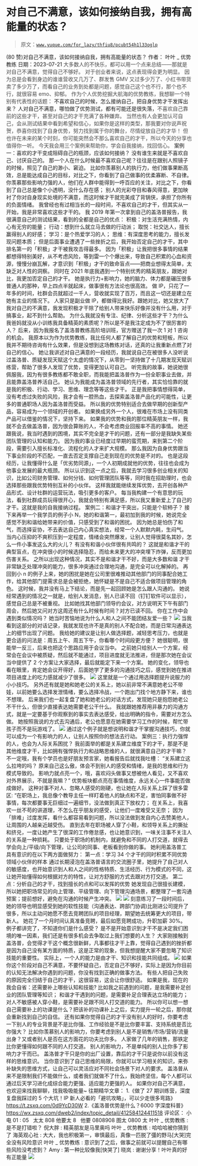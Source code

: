 # 对自己不满意，该如何接纳自我，拥有高能量的状态？

> 原文：[`www.yuque.com/for_lazy/thfiu8/pcubt54h1l33oglp`](https://www.yuque.com/for_lazy/thfiu8/pcubt54h1l33oglp)

<ne-h2 id="9121ff22" data-lake-id="9121ff22"><ne-heading-ext><ne-heading-anchor></ne-heading-anchor><ne-heading-fold></ne-heading-fold></ne-heading-ext><ne-heading-content><ne-text id="u738ed9d6">(80 赞)对自己不满意，该如何接纳自我，拥有高能量的状态？</ne-text></ne-heading-content></ne-h2> <ne-p id="u3fdcc5c4" data-lake-id="u3fdcc5c4"><ne-text id="ue015f287">作者： 叶叶 _ 优势教练</ne-text></ne-p> <ne-p id="ue7a1bfaf" data-lake-id="ue7a1bfaf"><ne-text id="u6bba83ca">日期：2023-07-21</ne-text></ne-p> <ne-p id="u19893636" data-lake-id="u19893636"><ne-text id="u595c180c" style="color: rgb(73, 73, 73);">大多数人的不快乐，都可以用一个点来总结——那就是对自己不满意，觉得自己不够好。</ne-text></ne-p> <ne-p id="u899b6ae8" data-lake-id="u899b6ae8"><ne-text id="udd121730" style="color: rgb(73, 73, 73);">对于创业者来说，这点表现得会更为明显。</ne-text></ne-p> <ne-p id="uc118a264" data-lake-id="uc118a264"><ne-text id="uc1ce9841" style="color: rgb(73, 73, 73);">因为总是会看到身边的谁谁营收又几万了、群发售 GMV 又过多少万了、小红书带货卖了多少万了，而看自己的业务到处都是问题，感觉自己这个也不行，那个也不行，就很容易 emo、抑郁。</ne-text></ne-p> <ne-p id="u0b5d0ff1" data-lake-id="u0b5d0ff1"><ne-text id="u5ac9e5e1" style="color: rgb(73, 73, 73);">作为个人优势挖掘大航海的优势教练，我想聊一个特别有代表性的话题：</ne-text></ne-p> <ne-p id="ub9f3ae16" data-lake-id="ub9f3ae16"><ne-text id="u2d99fbd4" ne-bold="true">不喜欢自己的时候，怎么接纳自己，把自身优势才干发挥出来？</ne-text></ne-p> <ne-p id="ud0c2eea8" data-lake-id="ud0c2eea8"><ne-text id="u895ea7ad">人对自己不满意，哪怕做了优势测试，都有可能还是很失落，</ne-text><ne-text id="u3e6fe84e" style="color: rgb(73, 73, 73);">不喜欢自己靠前的这些才干，甚至对自己的才干充满了各种嫌弃。</ne-text></ne-p> <ne-p id="u725e26ba" data-lake-id="u725e26ba"><ne-text id="uf434d507" style="color: rgb(73, 73, 73);">当然也有人会更加认可自己，会从测试结果中看到希望和信心，如果你是这样的类型，那我要对你说声祝贺，恭喜你找到了自身优势，努力找到属于你的舞台，尽情绽放自己的才华！</ne-text></ne-p> <ne-p id="ucd31a2f0" data-lake-id="ucd31a2f0"><ne-text id="uca7359b8" style="color: rgb(73, 73, 73);">但也许在未来的某个时刻，你可能突然会不那么喜欢自己的才干，所以今天的分享也值得你一听。</ne-text></ne-p> <ne-p id="ub8a4ea0b" data-lake-id="ub8a4ea0b"><ne-text id="uaaf45d74" style="color: rgb(73, 73, 73);">今天我会用三个案例来帮助你，学会自我接纳，找回信心。</ne-text></ne-p> <ne-hole id="ue6b83bfa" data-lake-id="ue6b83bfa"><ne-card data-card-name="hr" data-card-type="block" id="NkS0Y" data-event-boundary="card"><ne-h2 id="ccb82f46" data-lake-id="ccb82f46"><ne-heading-ext><ne-heading-anchor></ne-heading-anchor><ne-heading-fold></ne-heading-fold></ne-heading-ext><ne-heading-content><ne-text id="uda77df60" ne-bold="true">案例一：喜欢的才干变成阻碍自己的瓶颈，应该如何接纳？</ne-text></ne-heading-content></ne-h2> <ne-p id="u72505fc0" data-lake-id="u72505fc0"><ne-text id="u52e6ed8b" ne-bold="true">没有谁生来就是不喜欢自己、讨厌自己的。</ne-text></ne-p> <ne-p id="u40c05f1e" data-lake-id="u40c05f1e"><ne-text id="udc5763d1" ne-bold="true">那一个人在什么时候最不喜欢自己呢？往往是在跟别人照镜子的时候，照见了自己的渺小、窘迫。</ne-text></ne-p> <ne-p id="uf2c4ec04" data-lake-id="uf2c4ec04"><ne-text id="ua50a962f">比如你羡慕别人的执行力，他们做事果断高效，总是能达成自己的目标，对比之下，你看到了自己做事的优柔寡断、不自律。</ne-text></ne-p> <ne-p id="uce031e00" data-lake-id="uce031e00"><ne-text id="u842f119f">你羡慕那些影响力强的人，他们在人群中能得到一呼百应的关注，对比之下，你看到了自己总是像个小透明，没什么存在感；</ne-text></ne-p> <ne-p id="uba97eb0e" data-lake-id="uba97eb0e"><ne-text id="ub21bc06f" ne-bold="true">别人的光彩夺目和春风得意，更加映衬了你对自身现实处境的不满意，而这时候才干就完美成了背锅侠，承担了你所有的负面情绪。</ne-text></ne-p> <ne-p id="u12eebb5a" data-lake-id="u12eebb5a"><ne-text id="ud2f0dd4b">我曾经也有过相当长的一段时间，不喜欢自己的才干，但其实从一开始，我是非常喜欢这些才干的。</ne-text></ne-p> <ne-p id="ua741236b" data-lake-id="ua741236b"><ne-text id="u788cb18b">我 2019 年第一次拿到自己的盖洛普报告，我很满意自己的测试结果，看到的全都是自己的优点：</ne-text></ne-p> <ne-p id="u468c4832" data-lake-id="u468c4832"><ne-text id="ufb68b489">积极：对生活充满热情，内心有无穷的能量；</ne-text></ne-p> <ne-p id="u19eeb9fb" data-lake-id="u19eeb9fb"><ne-text id="ue769b905">行动：想到什么就立马去做的行动派；</ne-text></ne-p> <ne-p id="u8ecb2118" data-lake-id="u8ecb2118"><ne-text id="uc1da7669">取悦：社交达人，擅长赢得别人的好感；</ne-text></ne-p> <ne-p id="u72f88a3b" data-lake-id="u72f88a3b"><ne-text id="u02265c6f">学习：是个热爱学习的人；</ne-text></ne-p> <ne-p id="uc6c92683" data-lake-id="uc6c92683"><ne-text id="u3301829e">思维：有深度思考的能力，擅长发现问题本质；</ne-text></ne-p> <ne-p id="ucdc2ce3e" data-lake-id="ucdc2ce3e"><ne-text id="u9e243fbb">但是后面事业遭遇了一些挫折之后，我开始否定自己的才干，其中排名第一的「积极」才干被我攻击得最多。</ne-text></ne-p> <ne-p id="u3f6efccb" data-lake-id="u3f6efccb"><ne-text id="u12b95d81" ne-bold="true">因为「积极」让我把很多事情的结果都想得特别美好，从不考虑风险，等到雷一个个爆出来，导致自己积累的心血和资源，慢慢分崩瓦解，才意识到「积极」才干的致命盲点——把商业想得太简单，太缺乏对人性的洞察。</ne-text></ne-p> <ne-p id="u65d1eb18" data-lake-id="u65d1eb18"><ne-text id="u48810406">同时在 2021 年底我遇到一个特别优秀的精英朋友，跟她对比，我更加否定自己的才干。</ne-text></ne-p> <ne-p id="ud383bc88" data-lake-id="ud383bc88"><ne-text id="uc48b0844">她是执行力+影响力，她的脑力、体力都是碾压很多普通人的那种，早上四点半就起床，做事很有方法论也很高效。</ne-text></ne-p> <ne-p id="ubd5707b6" data-lake-id="ubd5707b6"><ne-text id="uc8683c90">做 IP，只花了一年多的时间，社群会员就超过一千人，营收就实现了百万，而且这一切还是建立在她有主业的情况下。</ne-text></ne-p> <ne-p id="ub1550e54" data-lake-id="ub1550e54"><ne-text id="ub6e44e11">人家只是副业做 IP，都做得比我好。跟她对比，她又放大了我对自己的不满意，我发现积极才干除了给别人带来快乐好像并没有什么用，对于搞事业，起不到什么帮助。</ne-text></ne-p> <ne-p id="ufc5581f2" data-lake-id="ufc5581f2"><ne-text id="u66f41c61">为什么我就没有专注、纪律、分析这些才干？为什么我爸妈就没从小训练我具备精英的素质呢？所以是不是我注定成为不了很厉害的人？</ne-text></ne-p> <ne-p id="u733f3fb2" data-lake-id="u733f3fb2"><ne-text id="u9e43ec96">后来，因为我报名了盖洛普教练高阶培训班，官方赠送了我一次 1 对 1 咨询的机会。</ne-text></ne-p> <ne-p id="uc7b0e532" data-lake-id="uc7b0e532"><ne-text id="u9e030af5">我原本以为作为优势教练，我比任何人都了解自己的优势和短板，所以我并不期待咨询有什么效果，但是没想到这场教练对话，还真的让我重新点燃了对自己的信心。</ne-text></ne-p> <ne-p id="u5b80ad5c" data-lake-id="u5b80ad5c"><ne-text id="u39b3d46b">她让我讲述对自己满意的一段经历，我就说自己在被很多人没听说过盖洛普、质疑发现天赋这个太虚的情况下，从零到一坚持做了十几期发现天赋训练营，帮助了很多人发现了优势，变得更加认可自己。</ne-text></ne-p> <ne-p id="uc64ffe15" data-lake-id="uc64ffe15"><ne-text id="u3a81dcb1">听完我的故事，她说她很佩服我，因为有很多教练都不敢全职，而我能把盖洛普作为一份全职事业去做，并且能靠盖洛普养活自己。</ne-text></ne-p> <ne-p id="u4f9cfc3f" data-lake-id="u4f9cfc3f"><ne-text id="u8d82a025" ne-bold="true">她认为我能成为盖洛普领域的先行者，其实恰恰靠的就是我的积极、行动、学习、思维、理念等等这些才干。</ne-text></ne-p> <ne-p id="u6dde1d09" data-lake-id="u6dde1d09"><ne-text id="u47ef1a04">正是我把事情想得简单，没有考虑过失败的风险，我才会有一腔热血，去探索盖洛普产品化的可能性，让更多的普通职场人因为盖洛普而受益。</ne-text></ne-p> <ne-p id="u61e62b1a" data-lake-id="u61e62b1a"><ne-text id="u65183656" ne-bold="true">所以我的优势特别适合去做早期的创新型产品，容易成为一个领域的开创者。</ne-text></ne-p> <ne-p id="uae1c6d37" data-lake-id="uae1c6d37"><ne-text id="ud3267622">如果换成另外一个人，很难在市场上没有同类产品可以借鉴的情况下，坚持下来。</ne-text></ne-p> <ne-p id="uec91ea17" data-lake-id="uec91ea17"><ne-text id="u203f83fd">如果我的优势和我的那位精英朋友一样，我就不会去做盖洛普，因为很会算账的人，不会考虑商业回报率不高的事情。</ne-text></ne-p> <ne-p id="u262a7b3d" data-lake-id="u262a7b3d"><ne-text id="u674ed8a2">她还跟我说，我当时遇到的困境，其实不完全是才干的问题，还有一部分是我缺失某些团队管理的认知和能力。</ne-text></ne-p> <ne-p id="u2e9f444d" data-lake-id="u2e9f444d"><ne-text id="u79e2fdea">因为我的事业已经度过早期的蛮荒期，来到第二个阶段，需要引入擅长标准化、流程化的人才来扩大规模。</ne-text></ne-p> <ne-p id="u523b440e" data-lake-id="u523b440e"><ne-text id="u7bf88e29">那么我因为自身优势跟当下事业阶段的不匹配，一直去否定支撑自己走到现在的优势是不对的。</ne-text></ne-p> <ne-p id="u5aa82754" data-lake-id="u5aa82754"><ne-text id="ucb8ebdaa" ne-bold="true">也是这段经历，让我懂得什么是「优劣势同源」，一个人初期成就他的优势，往往也会成为他事业发展的最大瓶颈。</ne-text></ne-p> <ne-p id="u000d91c2" data-lake-id="u000d91c2"><ne-text id="ub6ba389d">所以认识到这一点之后，我就去学习很多创业相关的知识，比如公司财务管理、如何分钱、如何管理团队等等，同时我在招助理时，也会选择那些跟我优势特别互补的小伙伴。</ne-text></ne-p> <ne-p id="u1208fbbd" data-lake-id="u1208fbbd"><ne-text id="u8cc98064">这样我就能继续发挥优势，去开创各种产品形式、设计社群的运营玩法，吸引更多的客户。</ne-text></ne-p> <ne-p id="uaabd2a1c" data-lake-id="uaabd2a1c"><ne-text id="ud9d24b99">每当我构建一个有意思的玩法，看到社群成员玩得很开心，我就会特别有满足感，所以我又重新爱上了自己的才干。这就是我的自我接纳过程。</ne-text></ne-p> <ne-h2 id="9874fbe4" data-lake-id="9874fbe4"><ne-heading-ext><ne-heading-anchor></ne-heading-anchor><ne-heading-fold></ne-heading-fold></ne-heading-ext><ne-heading-content><ne-text id="uedee53d9">案例二：和谐才干突出，只能是个软柿子？</ne-text></ne-heading-content></ne-h2> <ne-p id="ub6a09a64" data-lake-id="ub6a09a64"><ne-text id="u6824a4fb">接下来再举一个我学员的例子小 N，她的和谐第一，最初加到我的时候，她说完全感觉不到和谐给她带来的价值，只感受到了和谐的困扰。</ne-text></ne-p> <ne-p id="u5653e9b5" data-lake-id="u5653e9b5"><ne-text id="ua7c9a25c">因为她总是怕伤了和气，而选择妥协，不去表达自己内心真实想法，经常一个人默默内耗，生闷气。</ne-text></ne-p> <ne-p id="u231f226f" data-lake-id="u231f226f"><ne-text id="u2fd325c0">当内心压抑的不爽积压到一定程度，情绪会突然爆发，让别人觉得很莫名其妙，怎么一件小事发这么大的火儿？</ne-text></ne-p> <ne-p id="ue0870b62" data-lake-id="ue0870b62"><ne-text id="u2c824e2c">有没有和谐小伙伴很有共鸣的？</ne-text></ne-p> <ne-p id="u23686e26" data-lake-id="u23686e26"><ne-text id="ua79e22ff">这就是和谐才干的典型盲点，在冲突很小的时候选择隐忍，而给未来更大的冲突埋下炸弹，反而更加伤害关系。</ne-text></ne-p> <ne-p id="u164bd799" data-lake-id="u164bd799"><ne-text id="ube353330">之所以出现这种情况，其实不是和谐才干不好，而是</ne-text><ne-text id="u651ead44" ne-bold="true">大多数和谐 才干非常缺乏处理冲突的能力，很多冲突通过合理地沟通，是完全可以化解掉的。</ne-text></ne-p> <ne-p id="u3a845a54" data-lake-id="u3a845a54"><ne-text id="u034c4be3">再回到小 n 的例子上来，她的困扰是她在公司里很难推动其他部门的同事配合她工作，给其他部门提需求总是会被拒绝，她怀疑是不是自己不适合做项目管理的角色。</ne-text></ne-p> <ne-p id="u57e8a9cd" data-lake-id="u57e8a9cd"><ne-text id="ub959d555">这时候，我并没有马上下结论，而是先一起回顾她是怎么跟人沟通的。</ne-text></ne-p> <ne-p id="ue4a776bd" data-lake-id="ue4a776bd"><ne-text id="ub5c89ec6">她说经常遇到的情况之一就是，给别人发消息，别人已读不回（钉钉软件可以显示），感觉自己总是不被重视。</ne-text></ne-p> <ne-p id="u1eaf62b1" data-lake-id="u1eaf62b1"><ne-text id="u1af7ae3d">比如她找其他部门领导约会议，对方说明天下午有部门周会，然后她又问对方这周还有什么时候有时间？对方已读不回。</ne-text></ne-p> <ne-p id="u2376cb81" data-lake-id="u2376cb81"><ne-text id="u6186763a">你在工作中会遇到类似情况吗？</ne-text></ne-p> <ne-p id="u451835c4" data-lake-id="u451835c4"><ne-text id="u7cdfd58b">她当时苦恼地说为什么人和人之间不能团结友爱一些？</ne-text></ne-p> <ne-p id="uf974bb53" data-lake-id="uf974bb53"><ne-card data-card-name="image" data-card-type="inline" id="LNrjk" data-event-boundary="card">![](img/2b2f1e9a816201771270dd1bc24a4560.png)</ne-card></ne-p> <ne-p id="ub26a7f53" data-lake-id="ub26a7f53"><ne-text id="ubd05724e">当我看到这部分的对话记录，</ne-text><ne-text id="u3386632f" ne-bold="true">我就发现也许不是真的别人不配合她，而是日常沟通表达上的细节出现了问题。</ne-text></ne-p> <ne-p id="u1ed14a46" data-lake-id="u1ed14a46"><ne-text id="ufd7f9e46" ne-bold="true">我给她的建议是让别人做选择题，减轻思考压力，</ne-text><ne-text id="u47e3f841">也就是更合适的问法是：周五上午、周五下午，你看哪个时间段更方便？</ne-text></ne-p> <ne-p id="u63cdd1fa" data-lake-id="u63cdd1fa"><ne-text id="u89d7ec8f">她很聪明，很能举一反三，后来也把这个思路应用于会议当中。</ne-text></ne-p> <ne-p id="uf0d60d5f" data-lake-id="uf0d60d5f"><ne-text id="u8b45842a">之前她只给别人一个方案，经常会在会议中被质疑，然后就不能通过，项目进度就无法推进，但是那次她在会议当中提供了 2 个方案让大家选择，最后就能定下来一个方案。</ne-text></ne-p> <ne-p id="u4393fe8e" data-lake-id="u4393fe8e"><ne-text id="u171df40e">她的变化，领导也看在眼里，肯定她会议开得好，后面她学了更多的沟通技巧之后，感觉到她在推进项目进度上的吃力感就减少了很多。</ne-text></ne-p> <ne-p id="uede3cef4" data-lake-id="uede3cef4"><ne-card data-card-name="image" data-card-type="inline" id="Naudj" data-event-boundary="card">![](img/c5da1713105fd490bd9906b93b7246f5.png)</ne-card></ne-p> <ne-p id="u3e2e9d44" data-lake-id="u3e2e9d44"><ne-text id="u7977f634">这里就是一个通过用选择题提升说服力的小小技巧。</ne-text></ne-p> <ne-p id="u0f4739aa" data-lake-id="u0f4739aa"><ne-text id="u7765d454">另外还有就是她和她老公的关系上，她以前非常不满意她老公不带娃，以前她要么选择发泄情绪，要么选择冷战，一个跑出门找个地方静下来，谁也不想理。</ne-text></ne-p> <ne-p id="u83cb8f7e" data-lake-id="u83cb8f7e"><ne-text id="u6d41219b">后来我们也一起复盘了她和她老公的对话方式，发现她只是抱怨她老公不干什么，但很少直接表达她需要老公干什么。</ne-text></ne-p> <ne-p id="u850567e7" data-lake-id="u850567e7"><ne-text id="uad41e6d8">我就跟她推荐用非暴力的沟通方式，就是一定要基于你观察到的事实去表达感受，给出明确的指令，需要对方怎么做。</ne-text></ne-p> <ne-p id="ubf6c5805" data-lake-id="ubf6c5805"><ne-text id="u35720d21">她按照我说的方式去沟通后，老公也愿意在她需要学习工作的时候，帮忙带孩子而不是玩游戏了。</ne-text></ne-p> <ne-p id="u4ec3976f" data-lake-id="u4ec3976f"><ne-card data-card-name="image" data-card-type="inline" id="IMAvl" data-event-boundary="card">![](img/3f25615f1ba45a8d281e04b1e56a56c4.png)</ne-card></ne-p> <ne-p id="u2559ff0e" data-lake-id="u2559ff0e"><ne-text id="ucfe05cce">通过这个例子就是想说明和谐才干掌握沟通技巧，你就可以成为一个有影响力的人，让别人按照你的想法去行动。</ne-text></ne-p> <ne-h2 id="c6b6cba7" data-lake-id="c6b6cba7"><ne-heading-ext><ne-heading-anchor></ne-heading-anchor><ne-heading-fold></ne-heading-fold></ne-heading-ext><ne-heading-content><ne-text id="ubbcd25a9">案例三：执行力强悍的人，也会为人际关系困扰？</ne-text></ne-heading-content></ne-h2> <ne-p id="uea4a15c5" data-lake-id="uea4a15c5"><ne-text id="u8674a506">我前面举的都是关系建立维度下的才干，那是不是其他维度才干，比如拥有强悍执行力和战略思维的人，就很满意自己的才干嘛？</ne-text></ne-p> <ne-p id="u68d609a2" data-lake-id="u68d609a2"><ne-text id="u278cd25f">不一定哦，我有个学员也是好朋友预言家，她看报告后就找我吐槽：</ne-text></ne-p> <ne-p id="ub7cfebeb" data-lake-id="ub7cfebeb"><ne-text id="ub2b03e57">“关系建立这么拉垮的吗？</ne-text></ne-p> <ne-p id="u18bbf8d4" data-lake-id="u18bbf8d4"><ne-text id="u27eb5d36">原来自己这么傲，体会不到别人的感受和情绪，是我的思维和行为模式导致的。</ne-text></ne-p> <ne-p id="ua3ca12b1" data-lake-id="ua3ca12b1"><ne-text id="u43bd2ff7">影响力就点亮一个，哦，喜欢闷头做事又想被他人看见，又不喜欢对外界展示，不就是我嘛？”</ne-text></ne-p> <ne-p id="u9df5408f" data-lake-id="u9df5408f"><ne-text id="u198358bf">优势板块都点亮在事情维度，永远关心一件事能否做成做好。</ne-text></ne-p> <ne-p id="u31a6d5ba" data-lake-id="u31a6d5ba"><ne-text id="u66e122bd" ne-bold="true">这种对事不对人、忽略人感受的刚硬，也让她在人际关系上踩了很多雷区:</ne-text></ne-p> <ne-p id="u72b1ac08" data-lake-id="u72b1ac08"><ne-text id="u95ff326a">“在职场上，我总像个教导主任一样盯着他人的缺点和不足，害怕同事做不好事情，每次都要事无巨细过一遍细节，没法做到真正下放权力；</ne-text></ne-p> <ne-p id="u3303c110" data-lake-id="u3303c110"><ne-text id="uc54a1ced">在关系上，我喜欢一丝不苟的讲道理，不怎么在乎朋友的感受，让他们一度难受又无奈；</ne-text></ne-p> <ne-p id="u457a4b55" data-lake-id="u457a4b55"><ne-text id="ua265c33d" ne-bold="true">因为「排难」过度发挥，看什么都容易看到问题，所以没法做到发自内心去赞美他人，让周围的人越亲近越受伤。</ne-text></ne-p> <ne-p id="u55434c5d" data-lake-id="u55434c5d"><ne-text id="u2d153c5d">直到去年在职场被人穿了小鞋，和领导关系上的撕扯和挤兑，一度让她产生了很深的工作倦怠感，也让她意识到，一味关注事不关注人的关系是一种损耗。</ne-text></ne-p> <ne-p id="ue8b4c18e" data-lake-id="ue8b4c18e"><ne-text id="u5530681e">只要处于职场的机制内，就避免和不同的人打交道，就得去学会向上/平级/向下管理，让公司的同事、老板看到你做的事。</ne-text></ne-p> <ne-p id="u552e972f" data-lake-id="u552e972f"><ne-text id="u4b4c2548">她利用盖洛普工具有意识的在以下两方面做努力：</ne-text></ne-p> <ne-p id="u5ed7cd1f" data-lake-id="u5ed7cd1f"><ne-text id="u26961181" ne-bold="true">第一点：学习 34 个才干的同时积累不同优势领域小伙伴的样本</ne-text></ne-p> <ne-p id="u91f1c955" data-lake-id="u91f1c955"><ne-text id="u0d82ec96">通过长期浸泡在盖洛普语言的交流圈子里，她提升了自己对人的敏感度，也开始意识到人和人之间的性格特质、生活经历、行为模式的不同，这让她开始懂得如何根据对方的特性，让对方舒服的方式去跟对方打交道。</ne-text></ne-p> <ne-p id="ud93b57ee" data-lake-id="ud93b57ee"><ne-text id="u729b1d18" ne-bold="true">第二点：分析自己的才干，找到擅长的点和可以发挥的优势</ne-text></ne-p> <ne-p id="u5a52c613" data-lake-id="u5a52c613"><ne-text id="u21cc4614">她发现自己很擅长建模，所以她把职场常见的向上管理、平级管理、向下管理沟通场景，都整理了一套沟通预案；提前想好，避免在沟通的时候产生冲突。</ne-text></ne-p> <ne-p id="ufdfe0d30" data-lake-id="ufdfe0d30"><ne-card data-card-name="image" data-card-type="inline" id="BKvCh" data-event-boundary="card">![](img/aa5effff5cf7366306025eddca6d0bd6.png)</ne-card></ne-p> <ne-p id="u69010134" data-lake-id="u69010134"><ne-card data-card-name="image" data-card-type="inline" id="OsPvN" data-event-boundary="card">![](img/c318d0a492c0594249623a693cd0d142.png)</ne-card></ne-p> <ne-p id="u4c6a7706" data-lake-id="u4c6a7706"><ne-text id="u4c4bc797">刻意练习了一段时间后，她的领导也明显感受到她的软性技能（沟通表达、跨部门协调)比刚进公司提升了很多，所以主动问她愿不愿去竞聘团队的项目经理，期望她去统筹更大的项目，带新人。</ne-text></ne-p> <ne-p id="u41af02f8" data-lake-id="u41af02f8"><ne-text id="uceae0b83">她花了一个月时间认真准备竞聘，最后如愿竞聘成功，升职加薪 30%。</ne-text></ne-p> <ne-p id="u175fdcc0" data-lake-id="u175fdcc0"><ne-text id="u69ed58d9">例子都讲完了，不知道你们是什么感受？</ne-text></ne-p> <ne-p id="u6ab8fcdf" data-lake-id="u6ab8fcdf"><ne-text id="u98276256">是不是开始意识到</ne-text><ne-text id="u1dd525d2" ne-bold="true">才干不是决定我们困境的唯一因素</ne-text><ne-text id="uaa0f9723">，我们还是有很多机会去争取过上我们想要的人生？</ne-text></ne-p> <ne-p id="u053cefce" data-lake-id="u053cefce"><ne-text id="uef465658">大家刚接触到盖洛普，会觉得才干这个概念很新鲜，凡事都往才干上靠，</ne-text><ne-text id="ucf930e32" ne-bold="true">觉得自己遇到的挫折都是因为自己没有某方面的特质，这是正常的现象，但我想提醒大家不要忽略了知识技能的重要性。</ne-text></ne-p> <ne-p id="u96773cf5" data-lake-id="u96773cf5"><ne-text id="u34dd3a90">实际上，</ne-text><ne-text id="u6c6a1210" ne-bold="true">一个人的能力是由才干、知识和技能共同组成。</ne-text></ne-p> <ne-p id="u26cdfdee" data-lake-id="u26cdfdee"><ne-card data-card-name="image" data-card-type="inline" id="GUhhD" data-event-boundary="card">![](img/eb436f30b6d1fcf2f4dc321ef55d868b.png)</ne-card></ne-p> <ne-p id="ube1f1554" data-lake-id="ube1f1554"><ne-text id="u8c64ee6a" ne-bold="true">如果你这个阶段对自己不满意，不要怀疑自己，否定自己不够好，实际上是因为你目前的认知无法解决你遇到的问题，你没有找到正确的做事方法。</ne-text></ne-p> <ne-p id="u53ecf569" data-lake-id="u53ecf569"><ne-text id="u410ebbeb">有些人把自己失败的原因完全归结于自己的才干，这很容易，这会让你很舒适。</ne-text></ne-p> <ne-p id="u12644bf5" data-lake-id="u12644bf5"><ne-text id="u9dbd99f9" ne-bold="true">如果是我，现在的我会自省：还需要补上哪些认知和技能?</ne-text></ne-p> <ne-p id="u1034d3c8" data-lake-id="u1034d3c8"><ne-text id="uaab89a14">比如我之前遇到的问题，是我需要补足创业的团队管理等知识；</ne-text></ne-p> <ne-p id="ue167caee" data-lake-id="ue167caee"><ne-text id="u3d4ad783">和谐才干遇到的问题，是需要补足合理表达立场的能力；</ne-text></ne-p> <ne-p id="u225dab81" data-lake-id="u225dab81"><ne-text id="u3c21b22f">对人不敏感被人穿小鞋，是需要补足跟不同人打交道的能力。</ne-text></ne-p> <ne-p id="u3aa7ea2a" data-lake-id="u3aa7ea2a"><ne-text id="ua5b5055b">所以你可以想一想自己需要补上的功课是什么？把该补的功课补上之后，实力提升一轮之后，那你就会重新找到自己的自信。</ne-text></ne-p> <ne-p id="u50b1dbc1" data-lake-id="u50b1dbc1"><ne-text id="uf8e30bf2">还有如果你觉得自己的才干没有别人的好时，你要考虑一下别人的专业背景是不是比你强、工作经验是不是比你要丰富、支持系统是否比你强大？</ne-text></ne-p> <ne-p id="u418f7589" data-lake-id="u418f7589"><ne-text id="u7d51e26a" ne-bold="true">比如你羡慕别人的影响力，你要考虑到别人是不是销售/市场/营销/流量出身？</ne-text><ne-text id="uc4fff42c">又或者别人是否在这方面花的功夫比你多。</ne-text></ne-p> <ne-p id="u6c7da6ff" data-lake-id="u6c7da6ff"><ne-text id="u730f25cf">人家做了几年的销售，那铁定比你更懂得如何跟不同的人打交道。</ne-text></ne-p> <ne-p id="u38970dc7" data-lake-id="u38970dc7"><ne-text id="ue45c1f2e">别人的影响力，不是单纯的别人比你多了影响力才干而已。</ne-text></ne-p> <ne-p id="u8dd1441c" data-lake-id="u8dd1441c"><ne-text id="ue4525e79">盖洛普才干只是你的出厂设置，靠后的才干只是说你以前没有这样的思维意识。</ne-text></ne-p> <ne-p id="uac2bc78e" data-lake-id="uac2bc78e"><ne-text id="u1583f327">当你意识到了自己思维的局限，你就可以学习相关的知识，来弥补缺失的思维方式，让自己可以灵活应对不同社会场景下对人的要求。</ne-text></ne-p> <ne-p id="u4d73e4fb" data-lake-id="u4d73e4fb"><ne-text id="u0fa157af" ne-bold="true">盖洛普从来不是限制我们不能做什么，或者我们就做不了什么，我始终坚信，每个人都可以通过后天学习进化成综合能力更强、适应能力更强的人。</ne-text></ne-p> <ne-p id="u687d555b" data-lake-id="u687d555b"><ne-text id="u9c9640b8">如果你对自己不满意，也欢迎来找我聊聊，找我吸吸能量~</ne-text></ne-p> <ne-p id="u0e1c05b5" data-lake-id="u0e1c05b5"><ne-text id="u638a80e9" ne-bold="true">往期精华文章：</ne-text></ne-p> <ne-p id="u6c643e50" data-lake-id="u6c643e50"><ne-text id="u4298233d">1.《做了 27 期训练营，深度复盘我踩过的 5 个大坑！IP 新人必看的「避坑攻略」，可以少走很多弯路》</ne-text></ne-p> <ne-p id="ud795f82d" data-lake-id="ud795f82d"><ne-text id="u5b24d6a9">https://t.zsxq.com/0d9YcD30W</ne-text></ne-p> <ne-p id="u7e7a3cd0" data-lake-id="u7e7a3cd0"><ne-text id="ub0c4870e">2.《盖洛普优势是什么？6000 字深度科普》https://wx.zsxq.com/dweb2/index/topic_detail/412584124411518</ne-text></ne-p> <ne-hole id="u6fbe901a" data-lake-id="u6fbe901a"><ne-card data-card-name="hr" data-card-type="block" id="TN3Jv" data-event-boundary="card"><ne-p id="uf80ea841" data-lake-id="uf80ea841"><ne-text id="u5560f6e5">评论区：</ne-text></ne-p> <ne-p id="u4a102ae9" data-lake-id="u4a102ae9"><ne-text id="u231bba6b">小电 01 : 05   太太 808 他要太 8   他要 0808908 图太 0800 太</ne-text> <ne-text id="u9362edba">叶叶 _ 优势教练 : 是不是打错啦？</ne-text> <ne-text id="u94a45dfa">倪大胖 : 精英朋友是马里奥吗</ne-text> <ne-text id="u568bf321">叶叶 _ 优势教练 : 哈哈哈被你猜到了</ne-text> <ne-text id="ua2e7de97">海英观心社 : 大大，我也积极第一，审慎最后，真像一匹脱了彊的野马[大哭]完全没有风险意识</ne-text> <ne-text id="u8859b4ee">叶叶 _ 优势教练 : 意识到了之后，做事之前就可以提醒自己有哪些风险没考虑到？</ne-text> <ne-text id="ud9782773">Amy : 第一种比较像我[快哭了]</ne-text> <ne-text id="u1510cb81">晓岚 : 谢谢分享！叶叶真的好有正能量</ne-text></ne-p> <ne-p id="u038f19cf" data-lake-id="u038f19cf"><ne-card data-card-name="image" data-card-type="inline" id="DMjCv" data-event-boundary="card">![](img/894d30a529e7c37bcd3392323c99941c.png)  <ne-hole id="u9dd6a21e" data-lake-id="u9dd6a21e"><ne-card data-card-name="hr" data-card-type="block" id="zlrVM" data-event-boundary="card"></ne-card></ne-hole></ne-card></ne-p></ne-card></ne-hole></ne-card></ne-hole>
